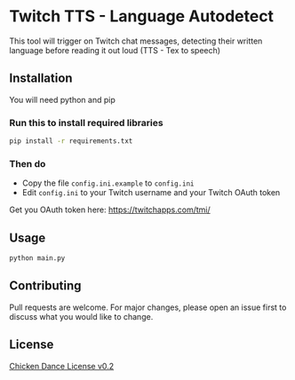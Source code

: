 # Twitch TTS - Language Autodetect

This tool will trigger on Twitch chat messages, detecting their written language before reading it out loud (TTS - Tex to speech)

## Installation

You will need python and pip

### Run this to install required libraries
```bash
pip install -r requirements.txt
```

### Then do

* Copy the file `config.ini.example` to `config.ini`
* Edit `config.ini` to your Twitch username and your Twitch OAuth token
 
 Get you OAuth token here: https://twitchapps.com/tmi/

## Usage

```bash
python main.py
```

## Contributing
Pull requests are welcome. For major changes, please open an issue first to discuss what you would like to change.

## License
[Chicken Dance License v0.2](https://github.com/supertunaman/cdl/blob/master/COPYING)